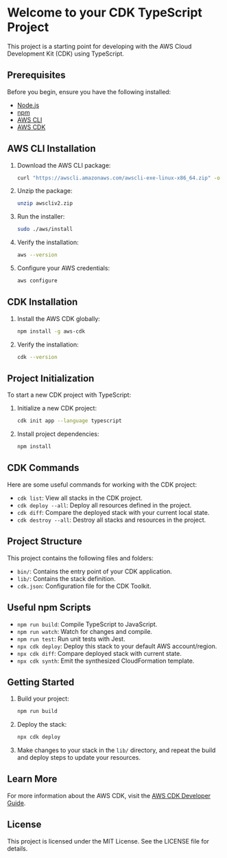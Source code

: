 # Welcome to your CDK TypeScript Project

This project is a starting point for developing with the AWS Cloud Development Kit (CDK) using TypeScript.

## Prerequisites

Before you begin, ensure you have the following installed:

- [Node.js](https://nodejs.org/)
- [npm](https://www.npmjs.com/)
- [AWS CLI](https://aws.amazon.com/cli/)
- [AWS CDK](https://aws.amazon.com/cdk/)

## AWS CLI Installation

1. Download the AWS CLI package:
    ```bash
    curl "https://awscli.amazonaws.com/awscli-exe-linux-x86_64.zip" -o "awscliv2.zip"
    ```

2. Unzip the package:
    ```bash
    unzip awscliv2.zip
    ```

3. Run the installer:
    ```bash
    sudo ./aws/install
    ```

4. Verify the installation:
    ```bash
    aws --version
    ```

5. Configure your AWS credentials:
    ```bash
    aws configure
    ```

## CDK Installation

1. Install the AWS CDK globally:
    ```bash
    npm install -g aws-cdk
    ```

2. Verify the installation:
    ```bash
    cdk --version
    ```

## Project Initialization

To start a new CDK project with TypeScript:

1. Initialize a new CDK project:
    ```bash
    cdk init app --language typescript
    ```

2. Install project dependencies:
    ```bash
    npm install
    ```

## CDK Commands

Here are some useful commands for working with the CDK project:

- `cdk list`: View all stacks in the CDK project.
- `cdk deploy --all`: Deploy all resources defined in the project.
- `cdk diff`: Compare the deployed stack with your current local state.
- `cdk destroy --all`: Destroy all stacks and resources in the project.

## Project Structure

This project contains the following files and folders:

- `bin/`: Contains the entry point of your CDK application.
- `lib/`: Contains the stack definition.
- `cdk.json`: Configuration file for the CDK Toolkit.

## Useful npm Scripts

- `npm run build`: Compile TypeScript to JavaScript.
- `npm run watch`: Watch for changes and compile.
- `npm run test`: Run unit tests with Jest.
- `npx cdk deploy`: Deploy this stack to your default AWS account/region.
- `npx cdk diff`: Compare deployed stack with current state.
- `npx cdk synth`: Emit the synthesized CloudFormation template.

## Getting Started

1. Build your project:
    ```bash
    npm run build
    ```

2. Deploy the stack:
    ```bash
    npx cdk deploy
    ```

3. Make changes to your stack in the `lib/` directory, and repeat the build and deploy steps to update your resources.

## Learn More

For more information about the AWS CDK, visit the [AWS CDK Developer Guide](https://docs.aws.amazon.com/cdk/latest/guide/).

## License

This project is licensed under the MIT License. See the LICENSE file for details.

